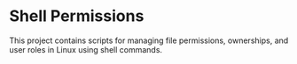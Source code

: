 # Shell Permissions

This project contains scripts for managing file permissions, ownerships, and user roles in Linux using shell commands.

